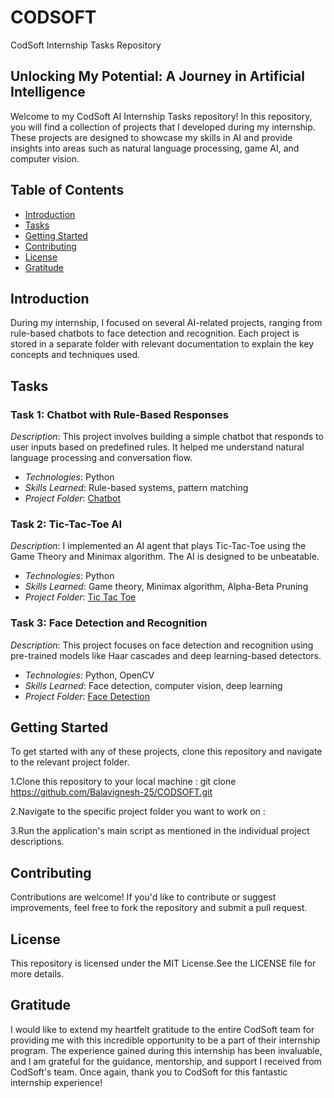 # CODSOFT
CodSoft Internship Tasks Repository

## Unlocking My Potential: A Journey in Artificial Intelligence

Welcome to my CodSoft AI Internship Tasks repository! In this repository, you will find a collection of projects that I developed during my internship. These projects are designed to showcase my skills in AI and provide insights into areas such as natural language processing, game AI, and computer vision.

## Table of Contents
- [Introduction](#introduction)
- [Tasks](#tasks)
- [Getting Started](#getting-started)
- [Contributing](#contributing)
- [License](#license)
- [Gratitude](#gratitude)

## Introduction
During my internship, I focused on several AI-related projects, ranging from rule-based chatbots to face detection and recognition. Each project is stored in a separate folder with relevant documentation to explain the key concepts and techniques used.

## Tasks

### Task 1: Chatbot with Rule-Based Responses
*Description*: This project involves building a simple chatbot that responds to user inputs based on predefined rules. It helped me understand natural language processing and conversation flow.

- *Technologies*: Python
- *Skills Learned*: Rule-based systems, pattern matching
- *Project Folder*: [Chatbot](./Chatbot)

### Task 2: Tic-Tac-Toe AI
*Description*: I implemented an AI agent that plays Tic-Tac-Toe using the Game Theory and Minimax algorithm. The AI is designed to be unbeatable.

- *Technologies*: Python
- *Skills Learned*: Game theory, Minimax algorithm, Alpha-Beta Pruning
- *Project Folder*: [Tic Tac Toe](./Tic-Tac-Toe)

### Task 3: Face Detection and Recognition
*Description*: This project focuses on face detection and recognition using pre-trained models like Haar cascades and deep learning-based detectors.

- *Technologies*: Python, OpenCV
- *Skills Learned*: Face detection, computer vision, deep learning
- *Project Folder*: [Face Detection](./Face-Detection)

## Getting Started
To get started with any of these projects, clone this repository and navigate to the relevant project folder.

1.Clone this repository to your local machine : git clone https://github.com/Balavignesh-25/CODSOFT.git

2.Navigate to the specific project folder you want to work on : 

3.Run the application's main script as mentioned in the individual project descriptions.

## Contributing
Contributions are welcome! If you'd like to contribute or suggest improvements, feel free to fork the repository and submit a pull request.

## License
This repository is licensed under the MIT License.See the LICENSE file for more details.

## Gratitude
I would like to extend my heartfelt gratitude to the entire CodSoft team for providing me with this incredible opportunity to be a part of their internship program. The experience gained during this internship has been invaluable, and I am grateful for the guidance, mentorship, and support I received from CodSoft's team. Once again, thank you to CodSoft for this fantastic internship experience!

